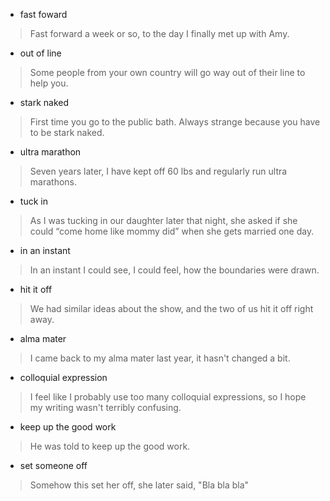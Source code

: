 
+ fast foward
> Fast forward a week or so, to the day I finally met up with Amy.

+ out of line
> Some people from your own country will go way out of their line to help you.

+ stark naked
> First time you go to the public bath. Always strange because you have to be stark naked.

+ ultra marathon
> Seven years later, I have kept off 60 lbs and regularly run ultra marathons.

+ tuck in
> As I was tucking in our daughter later that night, she asked if she could “come home like mommy did” when she gets married one day. 

+ in an instant
> In an instant I could see, I could feel, how the boundaries were drawn.

+ hit it off
> We had similar ideas about the show, and the two of us hit it off right away. 
 
 + alma mater
 > I came back to my alma mater last year, it hasn't changed a bit.

 + colloquial expression
 > I feel like I probably use too many colloquial expressions, so I hope my writing wasn't terribly confusing.

 + keep up the good work
 > He was told to keep up the good work.

 + set someone off
 > Somehow this set her off, she later said, "Bla bla bla"